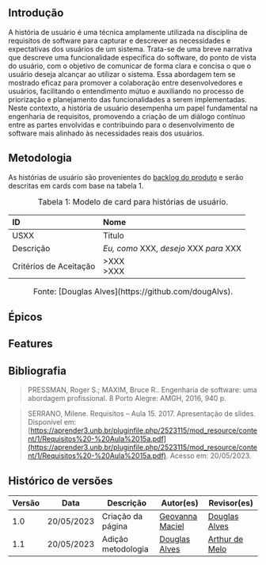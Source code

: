 ## Introdução
A história de usuário é uma técnica amplamente utilizada na disciplina de requisitos de software para capturar e descrever as necessidades e expectativas dos usuários de um sistema. Trata-se de uma breve narrativa que descreve uma funcionalidade específica do software, do ponto de vista do usuário, com o objetivo de comunicar de forma clara e concisa o que o usuário deseja alcançar ao utilizar o sistema. Essa abordagem tem se mostrado eficaz para promover a colaboração entre desenvolvedores e usuários, facilitando o entendimento mútuo e auxiliando no processo de priorização e planejamento das funcionalidades a serem implementadas. Neste contexto, a história de usuário desempenha um papel fundamental na engenharia de requisitos, promovendo a criação de um diálogo contínuo entre as partes envolvidas e contribuindo para o desenvolvimento de software mais alinhado às necessidades reais dos usuários.

## Metodologia

As histórias de usuário são provenientes do [backlog do produto]() e serão descritas em cards com base na tabela 1.


<font size="3"><p style="text-align: center">Tabela 1: Modelo de card para histórias de usuário.</p></font>
<center>

| **ID** | **Nome** |
|:-------|:---------|
| USXX | Titulo |
| Descrição | _Eu, como_ XXX, _desejo_ XXX _para_ XXX |
| Critérios de Aceitação | >XXX <br> >XXX <br> |

</center>
<font size="3"><p style="text-align: center">Fonte: [Douglas Alves](https://github.com/dougAlvs).</p></font>

## Épicos

## Features

## Bibliografia

> PRESSMAN, Roger S.; MAXIM, Bruce R.. Engenharia de software: uma abordagem profissional. 8 Porto Alegre: AMGH, 2016, 940 p.

>SERRANO, Milene. Requisitos – Aula 15. 2017. Apresentação de slides. Disponível em: [https://aprender3.unb.br/pluginfile.php/2523115/mod_resource/content/1/Requisitos%20-%20Aula%2015a.pdf](https://aprender3.unb.br/pluginfile.php/2523115/mod_resource/content/1/Requisitos%20-%20Aula%2015a.pdf). Acesso em: 20/05/2023.

## Histórico de versões
| Versão | Data       | Descrição                                      | Autor(es)                                        | Revisor(es)                                      |
| ------ | ---------- | ---------------------------------------------- | ------------------------------------------------ | ------------------------------------------------ |
| 1.0    | 20/05/2023 | Criação da página | [Geovanna Maciel](https://github.com/manuziny)   | [Douglas Alves](https://github.com/dougAlvs) |
| 1.1    | 20/05/2023 | Adição metodologia | [Douglas Alves](https://github.com/dougAlvs)  |  [Arthur de Melo](https://github.com/arthurmlv) |
